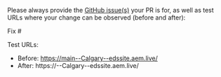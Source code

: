 Please always provide the [GitHub issue(s)](../issues) your PR is for, as well as test URLs where your change can be observed (before and after):

Fix #<gh-issue-id>

Test URLs:
- Before: https://main--Calgary--edssite.aem.live/
- After: https://<branch>--Calgary--edssite.aem.live/
